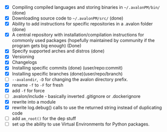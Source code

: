 - [x] Compiling compiled languages and storing binaries in `~/.avalonPM/bin/` (done)
- [x] Downloading source code to `~/.avalonPM/src/` (done)
- [x] Ability to add instructions for specific repositories in a .avalon folder (done)
- [x] A central repository with installation/compilation instructions for commonly used packages 
    (hopefully maintained by community if the program gets big enough) (Done)
- [x] Specify supported arches and distros (done)
- [x] Versioning
- [x] Changelogs
- [x] Installing specific commits (done) (user/repo:commit)
- [x] Installing specific branches (done)(user/repo/branch)
- [ ] `--avalondir`, `-D` for changing the avalon directory prefix.
- [x] rename `-f` to `-F` for fresh
- [x] add `-f` for force
- [ ] .avalon/include - basically inverted .gitignore or .dockerignore
- [x] rewrite into a module
- [x] rewrite log.debug() calls to use the returned string instead of duplicating code
- [ ] add `am_root()` for the dep stuff
- [ ] set up the ability to use Virtual Environments for Python packages.
